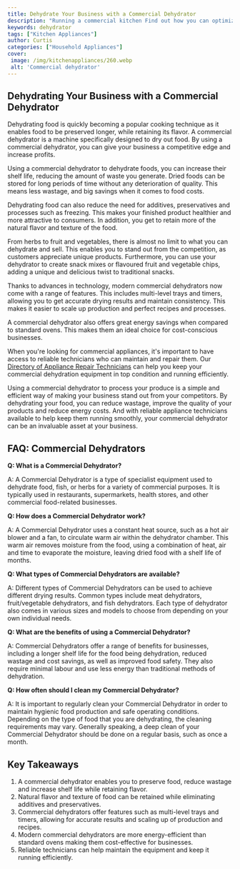 ```yaml
---
title: Dehydrate Your Business with a Commercial Dehydrator
description: "Running a commercial kitchen Find out how you can optimize your food prep process and save time  money by using a commercial dehydrator for dried fruits vegetables herbs and more for your business operations"
keywords: dehydrator
tags: ["Kitchen Appliances"]
author: Curtis
categories: ["Household Appliances"]
cover: 
 image: /img/kitchenappliances/260.webp
 alt: 'Commercial dehydrator'
---
```

## Dehydrating Your Business with a Commercial Dehydrator

Dehydrating food is quickly becoming a popular cooking technique as it enables food to be preserved longer, while retaining its flavor. A commercial dehydrator is a machine specifically designed to dry out food. By using a commercial dehydrator, you can give your business a competitive edge and increase profits.

Using a commercial dehydrator to dehydrate foods, you can increase their shelf life, reducing the amount of waste you generate. Dried foods can be stored for long periods of time without any deterioration of quality. This means less wastage, and big savings when it comes to food costs.

Dehydrating food can also reduce the need for additives, preservatives and processes such as freezing. This makes your finished product healthier and more attractive to consumers. In addition, you get to retain more of the natural flavor and texture of the food.

From herbs to fruit and vegetables, there is almost no limit to what you can dehydrate and sell. This enables you to stand out from the competition, as customers appreciate unique products. Furthermore, you can use your dehydrator to create snack mixes or flavoured fruit and vegetable chips, adding a unique and delicious twist to traditional snacks.

Thanks to advances in technology, modern commercial dehydrators now come with a range of features. This includes multi-level trays and timers, allowing you to get accurate drying results and maintain consistency. This makes it easier to scale up production and perfect recipes and processes.

A commercial dehydrator also offers great energy savings when compared to standard ovens. This makes them an ideal choice for cost-conscious businesses.

When you're looking for commercial appliances, it's important to have access to reliable technicians who can maintain and repair them. Our [Directory of Appliance Repair Technicians](./pages/appliance-repair-technicians) can help you keep your commercial dehydration equipment in top condition and running efficiently.

Using a commercial dehydrator to process your produce is a simple and efficient way of making your business stand out from your competitors. By dehydrating your food, you can reduce wastage, improve the quality of your products and reduce energy costs. And with reliable appliance technicians available to help keep them running smoothly, your commercial dehydrator can be an invaluable asset at your business.

## FAQ: Commercial Dehydrators

**Q: What is a Commercial Dehydrator?**

A: A Commercial Dehydrator is a type of specialist equipment used to dehydrate food, fish, or herbs for a variety of commercial purposes. It is typically used in restaurants, supermarkets, health stores, and other commercial food-related businesses. 

**Q: How does a Commercial Dehydrator work?**

A: A Commercial Dehydrator uses a constant heat source, such as a hot air blower and a fan, to circulate warm air within the dehydrator chamber. This warm air removes moisture from the food, using a combination of heat, air and time to evaporate the moisture, leaving dried food with a shelf life of months. 

**Q: What types of Commercial Dehydrators are available?**

A: Different types of Commercial Dehydrators can be used to achieve different drying results. Common types include meat dehydrators, fruit/vegetable dehydrators, and fish dehydrators. Each type of dehydrator also comes in various sizes and models to choose from depending on your own individual needs. 

**Q: What are the benefits of using a Commercial Dehydrator?**

A: Commercial Dehydrators offer a range of benefits for businesses, including a longer shelf life for the food being dehydration, reduced wastage and cost savings, as well as improved food safety. They also require minimal labour and use less energy than traditional methods of dehydration. 

**Q: How often should I clean my Commercial Dehydrator?**

A: It is important to regularly clean your Commercial Dehydrator in order to maintain hygienic food production and safe operating conditions. Depending on the type of food that you are dehydrating, the cleaning requirements may vary. Generally speaking, a deep clean of your Commercial Dehydrator should be done on a regular basis, such as once a month.

## Key Takeaways

1. A commercial dehydrator enables you to preserve food, reduce wastage and increase shelf life while retaining flavor. 
2. Natural flavor and texture of food can be retained while eliminating additives and preservatives. 
3. Commercial dehydrators offer features such as multi-level trays and timers, allowing for accurate results and scaling up of production and recipes. 
4. Modern commercial dehydrators are more energy-efficient than standard ovens making them cost-effective for businesses. 
5. Reliable technicians can help maintain the equipment and keep it running efficiently.
